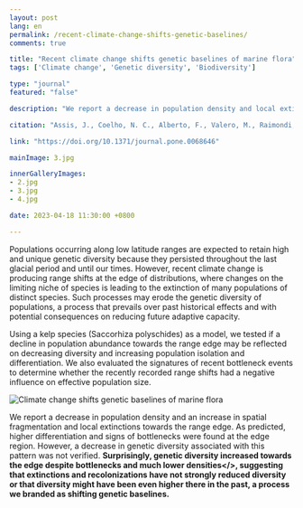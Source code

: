 ```yaml
---
layout: post
lang: en
permalink: /recent-climate-change-shifts-genetic-baselines/
comments: true

title: "Recent climate change shifts genetic baselines of marine flora"
tags: ['Climate change', 'Genetic diversity', 'Biodiversity']

type: "journal"
featured: "false"

description: "We report a decrease in population density and local extinctions towards the range edge of marine forests, but surprisingly, this patterns was was linked to higher genetic diversity levels, suggesting that diversity might have been even higher in the past."

citation: "Assis, J., Coelho, N. C., Alberto, F., Valero, M., Raimondi, P., Reed, D., et al. (2013). High and Distinct Range-Edge Genetic Diversity despite Local Bottlenecks. PLoS One 8, e68646."

link: "https://doi.org/10.1371/journal.pone.0068646"

mainImage: 3.jpg

innerGalleryImages:
- 2.jpg
- 3.jpg
- 4.jpg

date: 2023-04-18 11:30:00 +0800

---
```


Populations occurring along low latitude ranges are expected to retain high and unique genetic diversity because they persisted throughout the last glacial period and until our times. However, recent climate change is producing range shifts at the edge of distributions, where changes on the limiting niche of species is leading to the extinction of many populations of distinct species. Such processes may erode the genetic diversity of populations, a process that prevails over past historical effects and with potential consequences on reducing future adaptive capacity.

Using a kelp species (Saccorhiza polyschides) as a model, we tested if a decline in population abundance towards the range edge may be reflected on decreasing diversity and increasing population isolation and differentiation. We also evaluated the signatures of recent bottleneck events to determine whether the recently recorded range shifts had a negative influence on effective population size.

<img src="{{ site.baseurl }}/assets/images/posts/3_1.jpg" alt="Climate change shifts genetic baselines of marine flora" style="max-height: 625px;">

We report a decrease in population density and an increase in spatial fragmentation and local extinctions towards the range edge. As predicted, higher differentiation and signs of bottlenecks were found at the edge region. However, a decrease in genetic diversity associated with this pattern was not verified. <b>Surprisingly, genetic diversity increased towards the edge despite bottlenecks and much lower densities</>, suggesting that extinctions and recolonizations have not strongly reduced diversity or that diversity might have been even higher there in the past, <b>a process we branded as shifting genetic baselines</b>.
